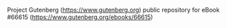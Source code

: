 Project Gutenberg (https://www.gutenberg.org) public repository for
eBook #66615 (https://www.gutenberg.org/ebooks/66615)
